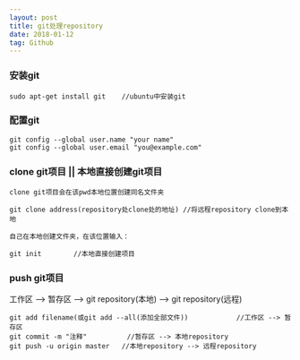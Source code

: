 ```yaml
---
layout: post
title: git处理repository
date: 2018-01-12
tag: Github
---
```


### 安装git

```
sudo apt-get install git	//ubuntu中安装git
```

### 配置git

```
git config --global user.name "your name"
git config --global user.email "you@example.com"
```

### clone git项目 || 本地直接创建git项目
	clone git项目会在该pwd本地位置创建同名文件夹
	
```
git clone address(repository处clone处的地址)	//将远程repository clone到本地
```

	自己在本地创建文件夹，在该位置输入：
	
```
git init		//本地直接创建项目
```

### push git项目

工作区 --> 暂存区 --> git repository(本地) --> git repository(远程)

```
git add filename(或git add --all(添加全部文件))			//工作区 --> 暂存区
git commit -m "注释"			//暂存区 --> 本地repository
git push -u origin master	//本地repository --> 远程repository
```
